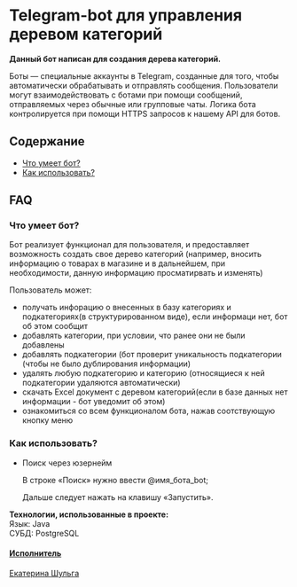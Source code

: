 
# Telegram-bot для управления деревом категорий

**Данный бот написан для создания дерева категорий.**

Боты — специальные аккаунты в Telegram, созданные для того, чтобы автоматически обрабатывать и отправлять сообщения.
Пользователи могут взаимодействовать с ботами при помощи сообщений, отправляемых через обычные или групповые чаты.
Логика бота контролируется при помощи HTTPS запросов к нашему API для ботов.
## Содержание

- [Что умеет бот?](#что-умеет-бот)
- [Как использовать?](#как-использовать)



## FAQ

### Что умеет бот?

Бот реализует функционал для пользователя, и предоставляет возможность создать свое дерево категорий
(например, вносить информацию о товарах в магазине и в дальнейшем, при необходимости, 
данную информацию просматирвать и изменять)

Пользователь может:

- получать инфорацию о внесенных в базу категориях и подкатегориях(в структурированном виде),
  если информаци нет, бот об этом сообщит
- добавлять категории, при условии, что ранее они не были добавлены
- добавлять подкатегории (бот проверит уникальность подкатегории (чтобы не было дублирования информации)
- удалять любую подкатегорию и  категорию (относящиеся к ней подкатегории удаляются автоматически)
- скачать Excel документ с деревом категорий(если в базе данных нет информации - бот уведомит об этом)
- ознакомиться со всем функционалом бота, нажав соотствующую кнопку меню
### Как использовать?

- Поиск через юзернейм

  В строке «Поиск» нужно ввести @имя_бота_bot;

  Дальше следует нажать на клавишу «Запустить».

**Технологии, использованные в проекте:**<br>
Язык: Java<br>
СУБД: PostgreSQL

#### [Исполнитель](#наша-команда)
[Екатерина Шульга](https://github.com/EkaterinaShulga)  
